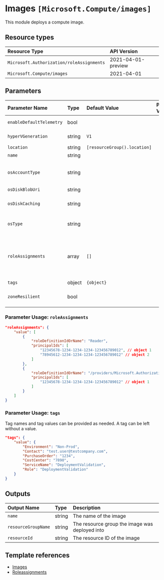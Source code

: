 # Images `[Microsoft.Compute/images]`

This module deploys a compute image.

## Resource types

| Resource Type | API Version |
| :-- | :-- |
| `Microsoft.Authorization/roleAssignments` | 2021-04-01-preview |
| `Microsoft.Compute/images` | 2021-04-01 |

## Parameters

| Parameter Name | Type | Default Value | Possible Values | Description |
| :-- | :-- | :-- | :-- | :-- |
| `enableDefaultTelemetry` | bool |  |  | Optional. Enable telemetry via the Customer Usage Attribution ID (GUID). |
| `hyperVGeneration` | string | `V1` |  | Optional. Gets the HyperVGenerationType of the VirtualMachine created from the image. - V1 or V2 |
| `location` | string | `[resourceGroup().location]` |  | Optional. Location for all resources. |
| `name` | string |  |  | Required. The name of the image. |
| `osAccountType` | string |  |  | Optional. Specifies the storage account type for the managed disk. NOTE: UltraSSD_LRS can only be used with data disks, it cannot be used with OS Disk. - Standard_LRS, Premium_LRS, StandardSSD_LRS, UltraSSD_LRS |
| `osDiskBlobUri` | string |  |  | Required. The Virtual Hard Disk. |
| `osDiskCaching` | string |  |  | Optional. Specifies the caching requirements. Default: None for Standard storage. ReadOnly for Premium storage. - None, ReadOnly, ReadWrite |
| `osType` | string |  |  | Required. This property allows you to specify the type of the OS that is included in the disk if creating a VM from a custom image. - Windows or Linux |
| `roleAssignments` | array | `[]` |  | Optional. Array of role assignment objects that contain the 'roleDefinitionIdOrName' and 'principalId' to define RBAC role assignments on this resource. In the roleDefinitionIdOrName attribute, you can provide either the display name of the role definition, or its fully qualified ID in the following format: '/providers/Microsoft.Authorization/roleDefinitions/c2f4ef07-c644-48eb-af81-4b1b4947fb11' |
| `tags` | object | `{object}` |  | Optional. Tags of the resource. |
| `zoneResilient` | bool |  |  | Optional. Default is false. Specifies whether an image is zone resilient or not. Zone resilient images can be created only in regions that provide Zone Redundant Storage (ZRS). |

### Parameter Usage: `roleAssignments`

```json
"roleAssignments": {
    "value": [
        {
            "roleDefinitionIdOrName": "Reader",
            "principalIds": [
                "12345678-1234-1234-1234-123456789012", // object 1
                "78945612-1234-1234-1234-123456789012" // object 2
            ]
        },
        {
            "roleDefinitionIdOrName": "/providers/Microsoft.Authorization/roleDefinitions/c2f4ef07-c644-48eb-af81-4b1b4947fb11",
            "principalIds": [
                "12345678-1234-1234-1234-123456789012" // object 1
            ]
        }
    ]
}
```

### Parameter Usage: `tags`

Tag names and tag values can be provided as needed. A tag can be left without a value.

```json
"tags": {
    "value": {
        "Environment": "Non-Prod",
        "Contact": "test.user@testcompany.com",
        "PurchaseOrder": "1234",
        "CostCenter": "7890",
        "ServiceName": "DeploymentValidation",
        "Role": "DeploymentValidation"
    }
}
```

## Outputs

| Output Name | Type | Description |
| :-- | :-- | :-- |
| `name` | string | The name of the image |
| `resourceGroupName` | string | The resource group the image was deployed into |
| `resourceId` | string | The resource ID of the image |

## Template references

- [Images](https://docs.microsoft.com/en-us/azure/templates/Microsoft.Compute/2021-04-01/images)
- [Roleassignments](https://docs.microsoft.com/en-us/azure/templates/Microsoft.Authorization/roleAssignments)
